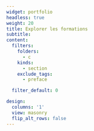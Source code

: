 ```yaml
---
widget: portfolio
headless: true
weight: 20
title: Explorer les formations
subtitle:
content:
  filters:
    folders:
      - c
    kinds:
      - section
    exclude_tags:
      - preface

  filter_default: 0

design:
  columns: '1'
  view: masonry
  flip_alt_rows: false
---
```

